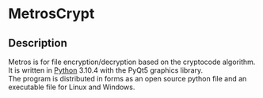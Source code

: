 # MetrosCrypt
## Description
Metros is for file encryption/decryption based on the cryptocode algorithm.<br>
It is written in <a href="https://python.org">Python</a> 3.10.4 with the PyQt5 graphics library.<br>
The program is distributed in forms as an open source python file and an executable file for Linux and Windows.<br>






